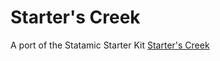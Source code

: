 # Starter's Creek

A port of the Statamic Starter Kit [Starter's Creek](https://github.com/statamic/starter-kit-starters-creek)
